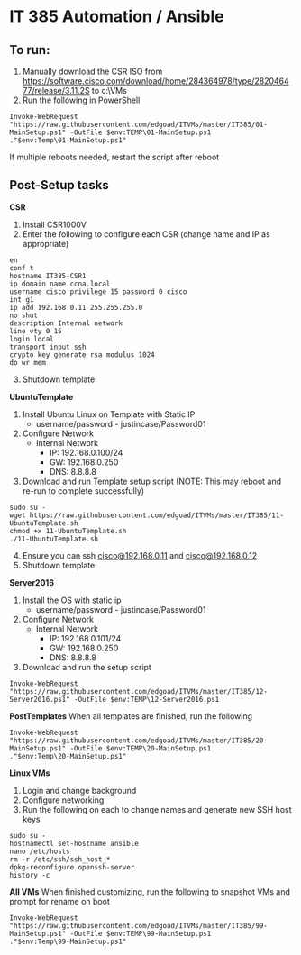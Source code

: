 # IT 385 Automation / Ansible

## To run:
1. Manually download the CSR ISO from https://software.cisco.com/download/home/284364978/type/282046477/release/3.11.2S to c:\VMs
2. Run the following in PowerShell
```
Invoke-WebRequest "https://raw.githubusercontent.com/edgoad/ITVMs/master/IT385/01-MainSetup.ps1" -OutFile $env:TEMP\01-MainSetup.ps1
."$env:Temp\01-MainSetup.ps1"
```

If multiple reboots needed, restart the script after reboot

## Post-Setup tasks
**CSR**
1. Install CSR1000V
2. Enter the following to configure each CSR (change name and IP as appropriate)
```
en
conf t
hostname IT385-CSR1
ip domain name ccna.local
username cisco privilege 15 password 0 cisco
int g1
ip add 192.168.0.11 255.255.255.0
no shut
description Internal network
line vty 0 15
login local
transport input ssh
crypto key generate rsa modulus 1024
do wr mem
```
3. Shutdown template

**UbuntuTemplate**
1. Install Ubuntu Linux on Template with Static IP
   - username/password - justincase/Password01
2. Configure Network
   - Internal Network
     - IP: 192.168.0.100/24
     - GW: 192.168.0.250
     - DNS: 8.8.8.8
3. Download and run Template setup script (NOTE: This may reboot and re-run to complete successfully)
```
sudo su -
wget https://raw.githubusercontent.com/edgoad/ITVMs/master/IT385/11-UbuntuTemplate.sh
chmod +x 11-UbuntuTemplate.sh
./11-UbuntuTemplate.sh
```
4. Ensure you can ssh cisco@192.168.0.11 and cisco@192.168.0.12
5. Shutdown template

**Server2016**
1. Install the OS with static ip
   - username/password - justincase/Password01
2. Configure Network
   - Internal Network
     - IP: 192.168.0.101/24
     - GW: 192.168.0.250
     - DNS: 8.8.8.8
3. Download and run the setup script
```
Invoke-WebRequest "https://raw.githubusercontent.com/edgoad/ITVMs/master/IT385/12-Server2016.ps1" -OutFile $env:TEMP\12-Server2016.ps1
```

**PostTemplates**
When all templates are finished, run the following
```
Invoke-WebRequest "https://raw.githubusercontent.com/edgoad/ITVMs/master/IT385/20-MainSetup.ps1" -OutFile $env:TEMP\20-MainSetup.ps1
."$env:Temp\20-MainSetup.ps1"
```

**Linux VMs**
1. Login and change background
2. Configure networking
3. Run the following on each to change names and generate new SSH host keys
```
sudo su -
hostnamectl set-hostname ansible
nano /etc/hosts
rm -r /etc/ssh/ssh_host_*
dpkg-reconfigure openssh-server
history -c
```


**All VMs**
When finished customizing, run the following to snapshot VMs and prompt for rename on boot
```
Invoke-WebRequest "https://raw.githubusercontent.com/edgoad/ITVMs/master/IT385/99-MainSetup.ps1" -OutFile $env:TEMP\99-MainSetup.ps1
."$env:Temp\99-MainSetup.ps1"
```
